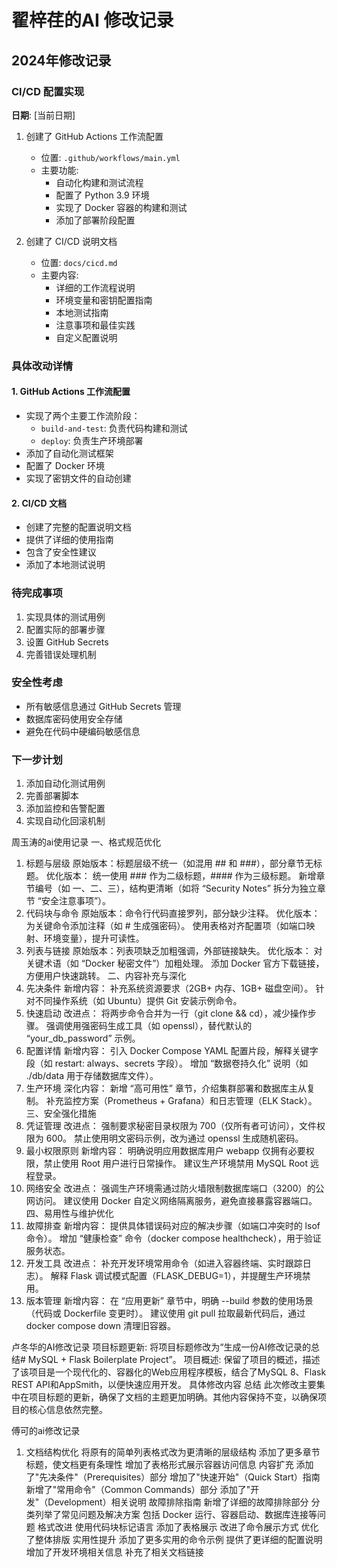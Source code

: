 

# 翟梓荏的AI 修改记录

## 2024年修改记录

### CI/CD 配置实现
**日期**: [当前日期]

1. 创建了 GitHub Actions 工作流配置
   - 位置: `.github/workflows/main.yml`
   - 主要功能:
     * 自动化构建和测试流程
     * 配置了 Python 3.9 环境
     * 实现了 Docker 容器的构建和测试
     * 添加了部署阶段配置

2. 创建了 CI/CD 说明文档
   - 位置: `docs/cicd.md`
   - 主要内容:
     * 详细的工作流程说明
     * 环境变量和密钥配置指南
     * 本地测试指南
     * 注意事项和最佳实践
     * 自定义配置说明

### 具体改动详情

#### 1. GitHub Actions 工作流配置
- 实现了两个主要工作流阶段：
  * `build-and-test`: 负责代码构建和测试
  * `deploy`: 负责生产环境部署
- 添加了自动化测试框架
- 配置了 Docker 环境
- 实现了密钥文件的自动创建

#### 2. CI/CD 文档
- 创建了完整的配置说明文档
- 提供了详细的使用指南
- 包含了安全性建议
- 添加了本地测试说明

### 待完成事项
1. 实现具体的测试用例
2. 配置实际的部署步骤
3. 设置 GitHub Secrets
4. 完善错误处理机制

### 安全性考虑
- 所有敏感信息通过 GitHub Secrets 管理
- 数据库密码使用安全存储
- 避免在代码中硬编码敏感信息

### 下一步计划
1. 添加自动化测试用例
2. 完善部署脚本
3. 添加监控和告警配置
4. 实现自动化回滚机制



周玉涛的ai使用记录
一、格式规范优化
1. 标题与层级
原始版本：标题层级不统一（如混用 ## 和 ###），部分章节无标题。
优化版本：
统一使用 ### 作为二级标题，#### 作为三级标题。
新增章节编号（如 一、二、三），结构更清晰（如将 “Security Notes” 拆分为独立章节 “安全注意事项”）。
2. 代码块与命令
原始版本：命令行代码直接罗列，部分缺少注释。
优化版本：
为关键命令添加注释（如 # 生成强密码）。
使用表格对齐配置项（如端口映射、环境变量），提升可读性。
3. 列表与链接
原始版本：列表项缺乏加粗强调，外部链接缺失。
优化版本：
对关键术语（如 “Docker 秘密文件”）加粗处理。
添加 Docker 官方下载链接，方便用户快速跳转。
二、内容补充与深化
1. 先决条件
新增内容：
补充系统资源要求（2GB+ 内存、1GB+ 磁盘空间）。
针对不同操作系统（如 Ubuntu）提供 Git 安装示例命令。
2. 快速启动
改进点：
将两步命令合并为一行（git clone && cd），减少操作步骤。
强调使用强密码生成工具（如 openssl），替代默认的 “your_db_password” 示例。
3. 配置详情
新增内容：
引入 Docker Compose YAML 配置片段，解释关键字段（如 restart: always、secrets 字段）。
增加 “数据卷持久化” 说明（如 ./db/data 用于存储数据库文件）。
4. 生产环境
深化内容：
新增 “高可用性” 章节，介绍集群部署和数据库主从复制。
补充监控方案（Prometheus + Grafana）和日志管理（ELK Stack）。
三、安全强化措施
1. 凭证管理
改进点：
强制要求秘密目录权限为 700（仅所有者可访问），文件权限为 600。
禁止使用明文密码示例，改为通过 openssl 生成随机密码。
2. 最小权限原则
新增内容：
明确说明应用数据库用户 webapp 仅拥有必要权限，禁止使用 Root 用户进行日常操作。
建议生产环境禁用 MySQL Root 远程登录。
3. 网络安全
改进点：
强调生产环境需通过防火墙限制数据库端口（3200）的公网访问。
建议使用 Docker 自定义网络隔离服务，避免直接暴露容器端口。
四、易用性与维护优化
1. 故障排查
新增内容：
提供具体错误码对应的解决步骤（如端口冲突时的 lsof 命令）。
增加 “健康检查” 命令（docker compose healthcheck），用于验证服务状态。
2. 开发工具
改进点：
补充开发环境常用命令（如进入容器终端、实时跟踪日志）。
解释 Flask 调试模式配置（FLASK_DEBUG=1），并提醒生产环境禁用。
3. 版本管理
新增内容：
在 “应用更新” 章节中，明确 --build 参数的使用场景（代码或 Dockerfile 变更时）。
建议使用 git pull 拉取最新代码后，通过 docker compose down 清理旧容器。



卢冬华的AI修改记录
项目标题更新:
将项目标题修改为“生成一份AI修改记录的总结# MySQL + Flask Boilerplate Project”。
项目概述:
保留了项目的概述，描述了该项目是一个现代化的、容器化的Web应用程序模板，结合了MySQL 8、Flask REST API和AppSmith，以便快速应用开发。
具体修改内容
总结
此次修改主要集中在项目标题的更新，确保了文档的主题更加明确。其他内容保持不变，以确保项目的核心信息依然完整。





傅可的ai修改记录

1. 文档结构优化
将原有的简单列表格式改为更清晰的层级结构
添加了更多章节标题，使文档更有条理性
增加了表格形式展示容器访问信息
内容扩充
添加了"先决条件"（Prerequisites）部分
增加了"快速开始"（Quick Start）指南
新增了"常用命令"（Common Commands）部分
添加了"开发"（Development）相关说明
故障排除指南
新增了详细的故障排除部分
分类列举了常见问题及解决方案
包括 Docker 运行、容器启动、数据库连接等问题
格式改进
使用代码块标记语言
添加了表格展示
改进了命令展示方式
优化了整体排版
实用性提升
添加了更多实用的命令示例
提供了更详细的配置说明
增加了开发环境相关信息
补充了相关文档链接